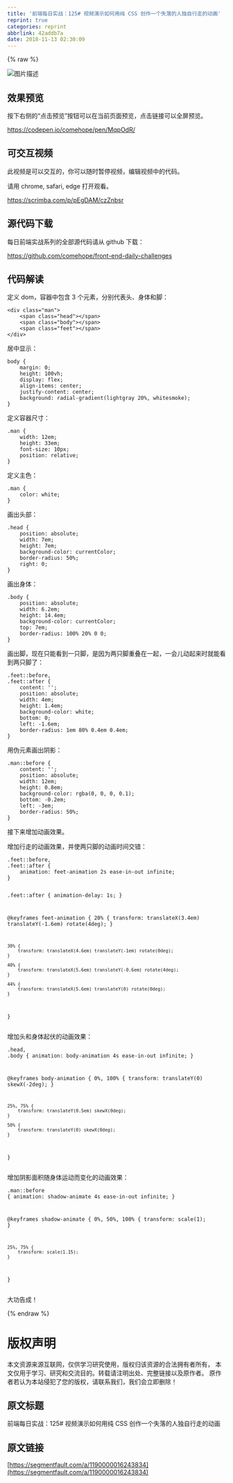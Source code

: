 ```yaml
---
title: '前端每日实战：125# 视频演示如何用纯 CSS 创作一个失落的人独自行走的动画'
reprint: true
categories: reprint
abbrlink: 42addb7a
date: 2018-11-13 02:30:09
---
```


{% raw %}
<p><span class="img-wrap"><img data-src="/img/bVbgjVt?w=400&amp;h=301" src="https://static.alili.tech/img/bVbgjVt?w=400&amp;h=301" alt="&#x56FE;&#x7247;&#x63CF;&#x8FF0;" title="&#x56FE;&#x7247;&#x63CF;&#x8FF0;"></span></p><h2>&#x6548;&#x679C;&#x9884;&#x89C8;</h2><p>&#x6309;&#x4E0B;&#x53F3;&#x4FA7;&#x7684;&#x201C;&#x70B9;&#x51FB;&#x9884;&#x89C8;&#x201D;&#x6309;&#x94AE;&#x53EF;&#x4EE5;&#x5728;&#x5F53;&#x524D;&#x9875;&#x9762;&#x9884;&#x89C8;&#xFF0C;&#x70B9;&#x51FB;&#x94FE;&#x63A5;&#x53EF;&#x4EE5;&#x5168;&#x5C4F;&#x9884;&#x89C8;&#x3002;</p><p><a href="https://codepen.io/comehope/pen/MqpOdR/" rel="nofollow noreferrer">https://codepen.io/comehope/pen/MqpOdR/</a></p><h2>&#x53EF;&#x4EA4;&#x4E92;&#x89C6;&#x9891;</h2><p>&#x6B64;&#x89C6;&#x9891;&#x662F;&#x53EF;&#x4EE5;&#x4EA4;&#x4E92;&#x7684;&#xFF0C;&#x4F60;&#x53EF;&#x4EE5;&#x968F;&#x65F6;&#x6682;&#x505C;&#x89C6;&#x9891;&#xFF0C;&#x7F16;&#x8F91;&#x89C6;&#x9891;&#x4E2D;&#x7684;&#x4EE3;&#x7801;&#x3002;</p><p>&#x8BF7;&#x7528; chrome, safari, edge &#x6253;&#x5F00;&#x89C2;&#x770B;&#x3002;</p><p><a href="https://scrimba.com/p/pEgDAM/czZnbsr" rel="nofollow noreferrer">https://scrimba.com/p/pEgDAM/czZnbsr</a></p><h2>&#x6E90;&#x4EE3;&#x7801;&#x4E0B;&#x8F7D;</h2><p>&#x6BCF;&#x65E5;&#x524D;&#x7AEF;&#x5B9E;&#x6218;&#x7CFB;&#x5217;&#x7684;&#x5168;&#x90E8;&#x6E90;&#x4EE3;&#x7801;&#x8BF7;&#x4ECE; github &#x4E0B;&#x8F7D;&#xFF1A;</p><p><a href="https://github.com/comehope/front-end-daily-challenges" rel="nofollow noreferrer">https://github.com/comehope/front-end-daily-challenges</a></p><h2>&#x4EE3;&#x7801;&#x89E3;&#x8BFB;</h2><p>&#x5B9A;&#x4E49; dom&#xFF0C;&#x5BB9;&#x5668;&#x4E2D;&#x5305;&#x542B; 3 &#x4E2A;&#x5143;&#x7D20;&#xFF0C;&#x5206;&#x522B;&#x4EE3;&#x8868;&#x5934;&#x3001;&#x8EAB;&#x4F53;&#x548C;&#x811A;&#xFF1A;</p><pre><code class="html">&lt;div class=&quot;man&quot;&gt;
    &lt;span class=&quot;head&quot;&gt;&lt;/span&gt;
    &lt;span class=&quot;body&quot;&gt;&lt;/span&gt;
    &lt;span class=&quot;feet&quot;&gt;&lt;/span&gt;
&lt;/div&gt;</code></pre><p>&#x5C45;&#x4E2D;&#x663E;&#x793A;&#xFF1A;</p><pre><code class="css">body {
    margin: 0;
    height: 100vh;
    display: flex;
    align-items: center;
    justify-content: center;
    background: radial-gradient(lightgray 20%, whitesmoke);
}</code></pre><p>&#x5B9A;&#x4E49;&#x5BB9;&#x5668;&#x5C3A;&#x5BF8;&#xFF1A;</p><pre><code class="css">.man {
    width: 12em;
    height: 33em;
    font-size: 10px;
    position: relative;
}</code></pre><p>&#x5B9A;&#x4E49;&#x4E3B;&#x8272;&#xFF1A;</p><pre><code class="css">.man {
    color: white;
}</code></pre><p>&#x753B;&#x51FA;&#x5934;&#x90E8;&#xFF1A;</p><pre><code class="css">.head {
    position: absolute;
    width: 7em;
    height: 7em;
    background-color: currentColor;
    border-radius: 50%;
    right: 0;
}</code></pre><p>&#x753B;&#x51FA;&#x8EAB;&#x4F53;&#xFF1A;</p><pre><code class="css">.body {
    position: absolute;
    width: 6.2em;
    height: 14.4em;
    background-color: currentColor;
    top: 7em;
    border-radius: 100% 20% 0 0;
}</code></pre><p>&#x753B;&#x51FA;&#x811A;&#xFF0C;&#x73B0;&#x5728;&#x53EA;&#x80FD;&#x770B;&#x5230;&#x4E00;&#x53EA;&#x811A;&#xFF0C;&#x662F;&#x56E0;&#x4E3A;&#x4E24;&#x53EA;&#x811A;&#x91CD;&#x53E0;&#x5728;&#x4E00;&#x8D77;&#xFF0C;&#x4E00;&#x4F1A;&#x513F;&#x52A8;&#x8D77;&#x6765;&#x65F6;&#x5C31;&#x80FD;&#x770B;&#x5230;&#x4E24;&#x53EA;&#x811A;&#x4E86;&#xFF1A;</p><pre><code class="css">.feet::before,
.feet::after {
    content: &apos;&apos;;
    position: absolute;
    width: 4em;
    height: 1.4em;
    background-color: white;
    bottom: 0;
    left: -1.6em;
    border-radius: 1em 80% 0.4em 0.4em;
}</code></pre><p>&#x7528;&#x4F2A;&#x5143;&#x7D20;&#x753B;&#x51FA;&#x9634;&#x5F71;&#xFF1A;</p><pre><code class="css">.man::before {
    content: &apos;&apos;;
    position: absolute;
    width: 12em;
    height: 0.8em;
    background-color: rgba(0, 0, 0, 0.1);
    bottom: -0.2em;
    left: -3em;
    border-radius: 50%;
}</code></pre><p>&#x63A5;&#x4E0B;&#x6765;&#x589E;&#x52A0;&#x52A8;&#x753B;&#x6548;&#x679C;&#x3002;</p><p>&#x589E;&#x52A0;&#x884C;&#x8D70;&#x7684;&#x52A8;&#x753B;&#x6548;&#x679C;&#xFF0C;&#x5E76;&#x4F7F;&#x4E24;&#x53EA;&#x811A;&#x7684;&#x52A8;&#x753B;&#x65F6;&#x95F4;&#x4EA4;&#x9519;&#xFF1A;</p><pre><code class="css">.feet::before,
.feet::after {
    animation: feet-animation 2s ease-in-out infinite;
}

.feet::after {
    animation-delay: 1s;
}

@keyframes feet-animation {
    20% {
        transform: translateX(3.4em) translateY(-1.6em) rotate(4deg);
    }

    30% {
        transform: translateX(4.6em) translateY(-1em) rotate(0deg);
    }

    40% {
        transform: translateX(5.6em) translateY(-0.6em) rotate(4deg);
    }

    44% {
        transform: translateX(5.6em) translateY(0) rotate(0deg);
    }
}</code></pre><p>&#x589E;&#x52A0;&#x5934;&#x548C;&#x8EAB;&#x4F53;&#x8D77;&#x4F0F;&#x7684;&#x52A8;&#x753B;&#x6548;&#x679C;&#xFF1A;</p><pre><code class="css">.head,
.body {
    animation: body-animation 4s ease-in-out infinite;
}

@keyframes body-animation {
    0%, 100% {
        transform: translateY(0) skewX(-2deg);
    }

    25%, 75% {
        transform: translateY(0.5em) skewX(0deg);
    }

    50% {
        transform: translateY(0) skewX(0deg);
    }
}</code></pre><p>&#x589E;&#x52A0;&#x9634;&#x5F71;&#x9762;&#x79EF;&#x968F;&#x8EAB;&#x4F53;&#x8FD0;&#x52A8;&#x800C;&#x53D8;&#x5316;&#x7684;&#x52A8;&#x753B;&#x6548;&#x679C;&#xFF1A;</p><pre><code class="css">.man::before {
    animation: shadow-animate 4s ease-in-out infinite;
}

@keyframes shadow-animate {
    0%, 50%, 100% {
        transform: scale(1);
    }

    25%, 75% {
        transform: scale(1.15);
    }
}</code></pre><p>&#x5927;&#x529F;&#x544A;&#x6210;&#xFF01;</p>
{% endraw %}

# 版权声明
本文资源来源互联网，仅供学习研究使用，版权归该资源的合法拥有者所有，
本文仅用于学习、研究和交流目的。转载请注明出处、完整链接以及原作者。
原作者若认为本站侵犯了您的版权，请联系我们，我们会立即删除！

## 原文标题
前端每日实战：125# 视频演示如何用纯 CSS 创作一个失落的人独自行走的动画

## 原文链接
[https://segmentfault.com/a/1190000016243834](https://segmentfault.com/a/1190000016243834)

